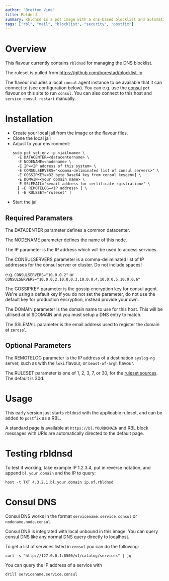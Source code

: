 ```yaml
---
author: "Bretton Vine"
title: Rbldnsd
summary: Rbldnsd is a pot image with a dns-based blocklist and automatic rules updating from github public rulesets.
tags: ["rbl", "mail", "blocklist", "security", "postfix"]
---
```


# Overview

This flavour currently contains ```rbldnsd``` for managing the DNS blocklist.

The ruleset is pulled from https://github.com/borestad/blocklist-ip

The flavour includes a local ```consul``` agent instance to be available that it can connect to (see configuration below). You can e.g. use the [consul](https://potluck.honeyguide.net/blog/consul/) ```pot``` flavour on this site to run ```consul```. You can also connect to this host and ```service consul restart``` manually.

# Installation

* Create your local jail from the image or the flavour files.
* Clone the local jail
* Adjust to your environment:
  ```
  sudo pot set-env -p <jailname> \
    -E DATACENTER=<datacentername> \
    -E NODENAME=<nodename> \
    -E IP=<IP address of this system> \
    -E CONSULSERVERS="<comma-deliminated list of consul servers>" \
    -E GOSSIPKEY=<32 byte Base64 key from consul keygen>] \
    -E DOMAIN=<your domain name> \
    -E SSLEMAIL="<email address for certificate rgistration>" \
    [ -E REMOTELOG=<IP address> ] \
    [ -E RULESET="ruleset" ]

  ```
* Start the jail

## Required Paramaters
The DATACENTER parameter defines a common datacenter.

The NODENAME parameter defines the name of this node.

The IP parameter is the IP address which will be used to access services.

The CONSULSERVERS parameter is a comma-deliminated list of IP addresses for the consul server or cluster. Do not include spaces!

e.g. ```CONSULSERVERS="10.0.0.2"``` or ```CONSULSERVERS="10.0.0.2,10.0.0.3,10.0.0.4,10.0.0.5,10.0.0.6"```

The GOSSIPKEY parameter is the gossip encryption key for consul agent. We're using a default key if you do not set the parameter, do not use the default key for production encryption, instead provide your own.

The DOMAIN parameter is the domain name to use for this host. This will be utilised at bl.$DOMAIN and you must setup a DNS entry to match.

The SSLEMAIL parameter is the email address used to register the domain at `zerossl`. 

## Optional Parameters

The REMOTELOG parameter is the IP address of a destination ```syslog-ng``` server, such as with the ```loki``` flavour, or ```beast-of-argh``` flavour.

The RULESET parameter is one of 1, 2, 3, 7, or 30, for the [ruleset sources](https://github.com/borestad/blocklist-ip). The default is 30d.

# Usage

This early version just starts `rbldnsd` with the applicable ruleset, and can be added to `postfix` as a RBL.

A standard page is available at `https://bl.YOURDOMAIN` and RBL block messages with URIs are automatically directed to the default page.

# Testing rbldnsd

To test if working, take example IP 1.2.3.4, put in reverse notation, and append `bl.your.domain` and the IP to query:

```
host -t TXT 4.3.2.1.bl.your.domain ip.of.rbldnsd
```

# Consul DNS

Consul DNS works in the format `servicename.service.consul` or `nodename.node.consul`.

Consul DNS is integrated with local unbound in this image. You can query consul DNS like any normal DNS query directly to localhost.

To get a list of services listed in `consul` you can do the following:

```
curl -s "http://127.0.0.1:8500/v1/catalog/services" | jq
```

You can query the IP address of a service with

```
drill servicename.service.consul
```
